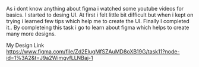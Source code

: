 As i dont know anything about figma i watched some youtube videos for basics. I started to desing UI. At first i felt little bit difficult but when i kept on trying i learned few tips which help me
to create the UI. Finally I completed it.. By completeing this task i go to learn about figma which
helps to create many more designs.




My Design Link
https://www.figma.com/file/Zd2ElugMfSZAuMD8oXB19G/task11?node-id=1%3A2&t=J9a2WimgvfLLNBaj-1
